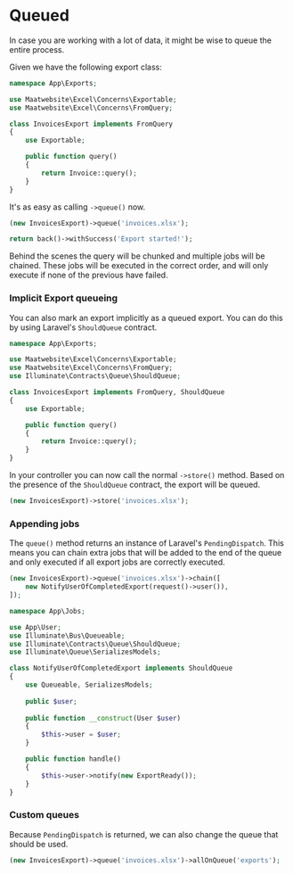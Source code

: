 # Queued

In case you are working with a lot of data, it might be wise to queue the entire process. 

Given we have the following export class:

```php
namespace App\Exports;

use Maatwebsite\Excel\Concerns\Exportable;
use Maatwebsite\Excel\Concerns\FromQuery;

class InvoicesExport implements FromQuery
{
    use Exportable;

    public function query()
    {
        return Invoice::query();
    }
}
```

It's as easy as calling `->queue()` now.

```php
(new InvoicesExport)->queue('invoices.xlsx');

return back()->withSuccess('Export started!');
```

Behind the scenes the query will be chunked and multiple jobs will be chained. These jobs will be executed in the correct order,
and will only execute if none of the previous have failed. 

### Implicit Export queueing

You can also mark an export implicitly as a queued export. You can do this by using Laravel's `ShouldQueue` contract.

```php
namespace App\Exports;

use Maatwebsite\Excel\Concerns\Exportable;
use Maatwebsite\Excel\Concerns\FromQuery;
use Illuminate\Contracts\Queue\ShouldQueue;

class InvoicesExport implements FromQuery, ShouldQueue
{
    use Exportable;

    public function query()
    {
        return Invoice::query();
    }
}
```

In your controller you can now call the normal `->store()` method. 
Based on the presence of the `ShouldQueue` contract, the export will be queued.

```php
(new InvoicesExport)->store('invoices.xlsx');
```

### Appending jobs

The `queue()` method returns an instance of Laravel's `PendingDispatch`. This means you can chain extra jobs that will be added to the end of the queue and only executed if all export jobs are correctly executed.

```php
(new InvoicesExport)->queue('invoices.xlsx')->chain([
    new NotifyUserOfCompletedExport(request()->user()),
]);
```

```php
namespace App\Jobs;

use App\User;
use Illuminate\Bus\Queueable;
use Illuminate\Contracts\Queue\ShouldQueue;
use Illuminate\Queue\SerializesModels;

class NotifyUserOfCompletedExport implements ShouldQueue
{
    use Queueable, SerializesModels;
    
    public $user;
    
    public function __construct(User $user)
    {
        $this->user = $user;
    }

    public function handle()
    {
        $this->user->notify(new ExportReady());
    }
}
```

### Custom queues

Because `PendingDispatch` is returned, we can also change the queue that should be used.

```php
(new InvoicesExport)->queue('invoices.xlsx')->allOnQueue('exports');
```
